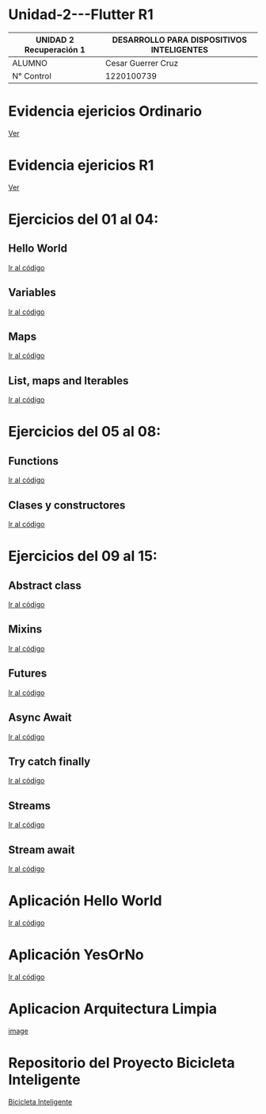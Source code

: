 # Unidad-2---Flutter R1

| UNIDAD 2 Recuperación 1 | DESARROLLO PARA DISPOSITIVOS INTELIGENTES |
| ------------- | ------------- |
| ALUMNO  | Cesar Guerrer Cruz  |
| N° Control | 1220100739 |

# Evidencia ejericios Ordinario
[Ver](https://github.com/gpuente20/Unidad-2---Flutter/blob/main/Ejericios%20Dart%2001%20al%2004%2C%2005%20al%2008%2C%2009%20al%2015.pdf)

# Evidencia ejericios R1
[Ver](https://github.com/gpuente20/Unidad-2---Flutter/blob/main/R1_U2_Dispositivos_Inteligentes.pdf)

# Ejercicios del 01 al 04: 

## Hello World
[Ir al código](https://github.com/gpuente20/Unidad-2---Flutter/tree/main/Ejercicios%20Dart%20U2/dart_basics/bin)

## Variables
[Ir al código](https://github.com/gpuente20/Unidad-2---Flutter/tree/main/Ejercicios%20Dart%20U2/dart_basics/bin)

## Maps
[Ir al código](https://github.com/gpuente20/Unidad-2---Flutter/tree/main/Ejercicios%20Dart%20U2/dart_basics/bin)

## List, maps and Iterables
[Ir al código](https://github.com/gpuente20/Unidad-2---Flutter/tree/main/Ejercicios%20Dart%20U2/dart_basics/bin)

# Ejercicios del 05 al 08:

## Functions
[Ir al código](https://github.com/gpuente20/Unidad-2---Flutter/tree/main/Ejercicios%20Dart%20U2/dart_functions/bin)

## Clases y constructores
[Ir al código](https://github.com/gpuente20/Unidad-2---Flutter/tree/main/Ejercicios%20Dart%20U2/dart_functions/bin)

# Ejercicios del 09 al 15:
## Abstract class
[Ir al código](https://github.com/gpuente20/Unidad-2---Flutter/tree/main/Ejercicios%20Dart%20U2/clases_abstractas/bin)

## Mixins
[Ir al código](https://github.com/gpuente20/Unidad-2---Flutter/tree/main/Ejercicios%20Dart%20U2/mixins/bin)

## Futures
[Ir al código](https://github.com/gpuente20/Unidad-2---Flutter/tree/main/Ejercicios%20Dart%20U2/futures_dart/bin)

## Async Await	
[Ir al código](https://github.com/gpuente20/Unidad-2---Flutter/tree/main/Ejercicios%20Dart%20U2/futures_dart/bin)

## Try catch finally	
[Ir al código](https://github.com/gpuente20/Unidad-2---Flutter/tree/main/Ejercicios%20Dart%20U2/try_catch_finally/bin)

## Streams
[Ir al código](https://github.com/gpuente20/Unidad-2---Flutter/tree/main/Ejercicios%20Dart%20U2/streams_dart/bin)

## Stream await
[Ir al código](https://github.com/gpuente20/Unidad-2---Flutter/tree/main/Ejercicios%20Dart%20U2/streams_dart/bin)

# Aplicación Hello World
[Ir al código](https://github.com/gpuente20/Unidad-2---Flutter/tree/main/Ejercicios%20Dart%20U2/Hello_World)

# Aplicación YesOrNo
[Ir al código](https://github.com/gpuente20/Unidad-2---Flutter/tree/main/Ejercicios%20Dart%20U2/yes_no_app)

# Aplicacion Arquitectura Limpia 
[image](https://github.com/gpuente20/Unidad-2---Flutter/blob/main/Evidencia_Arquitectura%20limpia.png)

# Repositorio del Proyecto Bicicleta Inteligente
[Bicicleta Inteligente](https://github.com/C3sarCruz/Bicicleta-inteligente)


